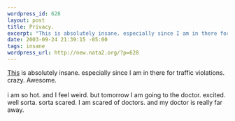 ```yaml
--- 
wordpress_id: 628
layout: post
title: Privacy.
excerpt: "This is absolutely insane. especially since I am in there for traffic violations. crazy. Awesome.i am so hot. and I feel weird. but tomorrow I am going to the doctor. excited. well sorta. sorta scared. I am scared of doctors. and my doctor is really far away. \r\n "
date: 2003-09-24 21:39:15 -05:00
tags: insane
wordpress_url: http://new.nata2.org/?p=628
---
```

<a href="http://www.iowacourts.state.ia.us/ESAWebApp/SelectFrame">This</a> is absolutely insane. especially since I am in there for traffic violations. crazy. Awesome.<br/><br/>i am so hot. and I feel weird. but tomorrow I am going to the doctor. excited. well sorta. sorta scared. I am scared of doctors. and my doctor is really far away. 
 
